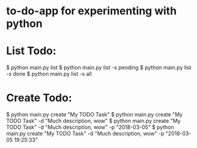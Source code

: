 # to-do-app for experimenting with python

# List Todo:

$ python main.py list 
$ python main.py list -s pending
$ python main.py list -s done
$ python main.py list -s all

# Create Todo:

$ python main.py create "My TODO Task"
$ python main.py create "My TODO Task" -d "Much description, wow"
$ python main.py create "My TODO Task" -d "Much description, wow" -p "2018-03-05"
$ python main.py create "My TODO Task" -d "Much description, wow" -p "2018-03-05 19:25:33"
